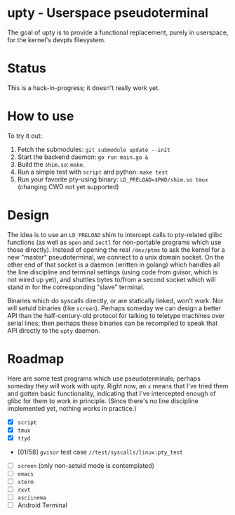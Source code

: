 # upty - Userspace pseudoterminal

The goal of upty is to provide a functional replacement, purely in userspace,
for the kernel's devpts filesystem.

# Status
This is a hack-in-progress; it doesn't really work yet.

# How to use
To try it out:
1. Fetch the submodules: `git submodule update --init`
2. Start the backend daemon: `go run main.go &`
3. Build the `shim.so`: `make`.
4. Run a simple test with `script` and python: `make test`
5. Run your favorite pty-using binary: `LD_PRELOAD=$PWD/shim.so tmux` (changing 
   CWD not yet supported)

# Design
The idea is to use an `LD_PRELOAD` shim to intercept calls to pty-related glibc
functions (as well as `open` and `ioctl` for non-portable programs which use
those directly). Instead of opening the real `/dev/ptmx` to ask the kernel for a
new "master" pseudoterminal, we connect to a unix domain socket. On the other
end of that socket is a daemon (written in golang) which handles all the line
discipline and terminal settings (using code from gvisor, which is not wired up
yet), and shuttles bytes to/from a second socket which will stand in for the
corresponding "slave" terminal.

Binaries which do syscalls directly, or are statically linked, won't work. Nor
will setuid binaries (like `screen`). Perhaps someday we can design a better API
than the half-century-old protocol for talking to teletype machines over serial
lines; then perhaps these binaries can be recompiled to speak that API directly
to the `upty` daemon.

# Roadmap
Here are some test programs which use pseudoterminals; perhaps someday they will
work with upty. Right now, an `x` means that I've tried them and gotten basic
functionality, indicating that I've intercepted enough of glibc for them to work
in principle. (Since there's no line discipline implemented yet, nothing works in
practice.)

- [x] `script`
- [x] `tmux`
- [x] `ttyd`
- [01/58] `gvisor` test case `//test/syscalls/linux:pty_test`
- [     ] `screen` (only non-setuid mode is contemplated)
- [     ] `emacs`
- [     ] `xterm`
- [     ] `rxvt`
- [     ] `asciinema`
- [     ] Android Terminal
